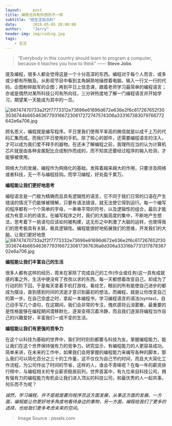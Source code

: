 ```yaml
---
layout:     post
title: 编程也许和你想的不一样
subtitle: "给生活加点料"
date:       2018-05-05 20:00:00
author:     "Jerry"
header-img: img/coding.jpg
tags:
    - 生活
---
```


> “Everybody in this country should learn to program a computer, because it teaches you how to think” —— **Steve Jobs**


提及编程，很多人都会觉得这是一个十分高深的东西。编程对于每个人而言，或多或少都有所触及。从影视节目中看到主角娴熟地操控着电脑，输入一行又一行的代码，企图粉碎敌军的企图；再到平日上信息课，跟着老师学习最简单的编程语言；亦或是偶然对某所科技公司有所向往，三分钟热度地了解一门编程语言并开始学习，期望某一天能成为其中的一员。

![68747470733a2f2f7773312e73696e61696d672e636e2f6c617267652f303036744b665463677931667230617272747574306a333167383079766772642e6a706.jpg](https://i.loli.net/2019/11/10/bs8TUaw4tBiy2oE.jpg)

顾名思义，编程就是编写程序。平日里我们使用平率高的微信就是以成千上万的代码汇集而成，而我们平日使用的手机，除了核心的部件，还需要编程语言的注入，才可以成为我们爱不释手的器物。在还未了解编程之前，我理所应当的认为计算机芯片就是由各种金属配比合成制作而成的，而不知其还要经过程序的输入检测，才能够被使用。

网络大力的发展，编程作为网络化的基础，发挥着越来越大的作用，只要涉及网络或者科技，无一不与编程挂钩。而学习编程，好处盈千累万。

**编程能让我们更好地思考**
 
编程语言是一门极为精确而且具有逻辑性的语言，它不同于我们日常的口语在产生错误的情况下仍能够被理解，只要有语法错误，就无法使它得到运行。每一个编写的程序都有一个个简单的字母，一串串平常的符号，以及逻辑性的组合，最后才能成为有意义的的语言。在编写程序之时，我们的大脑高度的集中，不断地产生想法，思考着下一挑语句应该如何被构建，这无形之中刺激了大脑的运转，也使得我们的思考极具有关联，极具逻辑性。编程能很好地拓展我们的思维，开发我们的大脑，让我们更好地思![68747470733a2f2f7773332e73696e61696d672e636e2f6c617267652f303036744b665463677931667230617367636a6d306a33316b773131787836702e6a706.jpg](https://i.loli.net/2019/11/10/ouSaYH9DFZzXpPs.jpg)



**编程能让我们丰富自己的生活**

很多人都有这样的经历，周末在家除了完成自己的工作(作业或任务)这一具有成就感的事之外，生活中便没有了孜孜以求的东西。每一天都想着改变自己，却成为了行动的阶下囚，于是每天拿着手机打游戏，看综艺，眼前的所有能使自己进步的都成为摆设，直到感到时间的流逝才意识到最初的想法。而编程，就是让你改变自己的第一步。在自己空虚之时，拿起一本编程书，学习编程语言的语法(syntax)，自己动手写几个语句，在这期间，我们会非常的专注，愧疚感将云消雾散，最重要的是性格能够在编程期间潜移默化，逐渐变得沉着冷静，而且我们逐渐将编程当作自己的兴趣爱好，丰富我们一成不变的生活。

**编程能让我们有更强的竞争力**

在这个以科技为基础的世界中，我们时时刻刻都要与科技为友。掌握编程能力，能让我们在这个世界保持强有力的竞争力。研究显示，有编程能力的人更容易成功。简单来讲，在未来的工作中，如果我们会用掌握的编程能力来编写各种的脚本，那么我们可以简化百分之三十的工作量，这不仅仅为自己节约时间，而且大大简化工作流程，为公司作出了时间的节省，这样的人，谁会不青睐呢？在每一年的薪资排行榜中，与编程相关的专业薪资稳居前列。世界首富中，有九位来自科技公司，拥有强有力的编程能力有机会让我们进入顶尖的科技公司，和最优秀的人一起共事，何乐而不为呢？

*诚然，学习编程，并不是就是要向程序员这方面发展，从事这方面的发展。一方面，编程能让你更好地多角度地看待身边的事物，另一方面，编程给我们了更多的选择，也给我们更多考虑未来的空间。*

> Image Source : pexels.com



